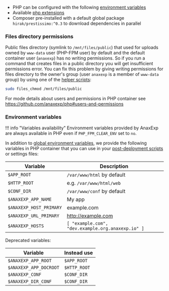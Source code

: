 * PHP can be configured with the following [environment variables](https://github.com/anaxexp/drupal-php#environment-variables)
* Available [php extensions](https://github.com/anaxexp/php#php-extensions)
* Composer pre-installed with a default global package `hirak/prestissimo:^0.3` to download dependencies in parallel 

### Files directory permissions

Public files directory (symlink to `/mnt/files/public`) that used for uploads owned by `www-data` user (PHP-FPM user) by default and the default container user (`anaxexp`) has no writing permissions. So if you run a command that creates files in a public directory you will get insufficient permissions error. You can fix this problem by giving writing permissions for files directory to the owner's group (user `anaxexp` is a member of `www-data` group) by using one of the [helper scripts](https://github.com/anaxexp/php#helper-scripts):

```bash
sudo files_chmod /mnt/files/public
```

For mode details about users and permissions in PHP container see https://github.com/anaxexp/php#users-and-permissions

### Environment variables

!!! info "Variables availability" 
    Environment variables provided by AnaxExp are always available in PHP even if `PHP_FPM_CLEAR_ENV` set to `no`. 

In addition to [global environment variables](/infrastructure/env-vars.md), we provide the following variables in PHP container that you can use in your [post-deployment scripts](/apps/post-deployment-scripts.md) or settings files:

| Variable              | Description                                   |
| --------------------- | --------------------------------------------  |
| `$APP_ROOT`           | `/var/www/html` by default                    |
| `$HTTP_ROOT`          | e.g. `/var/www/html/web`                      |
| `$CONF_DIR`           | `/var/www/conf` by default                    |
| `$ANAXEXP_APP_NAME`     | My app                                        |
| `$ANAXEXP_HOST_PRIMARY` | example.com                                   |
| `$ANAXEXP_URL_PRIMARY`  | http://example.com                            |
| `$ANAXEXP_HOSTS`        | `[ "example.com", "dev.example.org.anaxexp.io" ]` |

Deprecated variables:

| Variable             | Instead use    |
| -------------------- | -------------- |
| `$ANAXEXP_APP_ROOT`    | `$APP_ROOT`    |
| `$ANAXEXP_APP_DOCROOT` | `$HTTP_ROOT`   |
| `$ANAXEXP_CONF`        | `$CONF_DIR`    |
| `$ANAXEXP_DIR_CONF`    | `$CONF_DIR`    |
